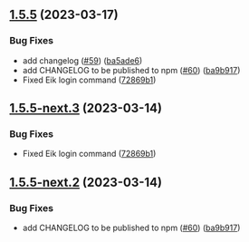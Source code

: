 ## [1.5.5](https://github.com/warp-ds/release-playground/compare/v1.5.4...v1.5.5) (2023-03-17)


### Bug Fixes

* add changelog ([#59](https://github.com/warp-ds/release-playground/issues/59)) ([ba5ade6](https://github.com/warp-ds/release-playground/commit/ba5ade6da2d949f9eaf2d7cbbac44f49ecf4ac81))
* add CHANGELOG to be published to npm ([#60](https://github.com/warp-ds/release-playground/issues/60)) ([ba9b917](https://github.com/warp-ds/release-playground/commit/ba9b9173989e57f5995ca366efa88f650cf044f2))
* Fixed Eik login command ([72869b1](https://github.com/warp-ds/release-playground/commit/72869b1b9bb9eeabd80ae2f3432decc14ff30b6e))

## [1.5.5-next.3](https://github.com/warp-ds/release-playground/compare/v1.5.5-next.2...v1.5.5-next.3) (2023-03-14)


### Bug Fixes

* Fixed Eik login command ([72869b1](https://github.com/warp-ds/release-playground/commit/72869b1b9bb9eeabd80ae2f3432decc14ff30b6e))

## [1.5.5-next.2](https://github.com/warp-ds/release-playground/compare/v1.5.5-next.1...v1.5.5-next.2) (2023-03-14)


### Bug Fixes

* add CHANGELOG to be published to npm ([#60](https://github.com/warp-ds/release-playground/issues/60)) ([ba9b917](https://github.com/warp-ds/release-playground/commit/ba9b9173989e57f5995ca366efa88f650cf044f2))
